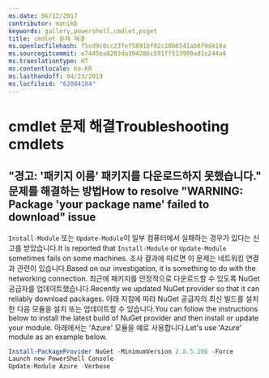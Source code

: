 ```yaml
---
ms.date: 06/12/2017
contributor: manikb
keywords: gallery,powershell,cmdlet,psget
title: cmdlet 문제 해결
ms.openlocfilehash: f5cd9c0cc23fef5891bf02c10b6541ab0f9d418a
ms.sourcegitcommit: e7445ba8203da304286c591ff513900ad1c244a4
ms.translationtype: HT
ms.contentlocale: ko-KR
ms.lasthandoff: 04/23/2019
ms.locfileid: "62084184"
---
```

# <a name="troubleshooting-cmdlets"></a><span data-ttu-id="12cf0-103">cmdlet 문제 해결</span><span class="sxs-lookup"><span data-stu-id="12cf0-103">Troubleshooting cmdlets</span></span>

## <a name="how-to-resolve-warning-package-your-package-name-failed-to-download-issue"></a><span data-ttu-id="12cf0-104">"경고: '패키지 이름' 패키지를 다운로드하지 못했습니다." 문제를 해결하는 방법</span><span class="sxs-lookup"><span data-stu-id="12cf0-104">How to resolve "WARNING: Package 'your package name' failed to download" issue</span></span>

<span data-ttu-id="12cf0-105">`Install-Module` 또는 `Update-Module`이 일부 컴퓨터에서 실패하는 경우가 있다는 신고를 받았습니다.</span><span class="sxs-lookup"><span data-stu-id="12cf0-105">It is reported that `Install-Module` or `Update-Module` sometimes fails on some machines.</span></span>
<span data-ttu-id="12cf0-106">조사 결과에 따르면 이 문제는 네트워킹 연결과 관련이 있습니다.</span><span class="sxs-lookup"><span data-stu-id="12cf0-106">Based on our investigation, it is something to do with the networking connection.</span></span>
<span data-ttu-id="12cf0-107">최근에 패키지를 안정적으로 다운로드할 수 있도록 NuGet 공급자를 업데이트했습니다.</span><span class="sxs-lookup"><span data-stu-id="12cf0-107">Recently we updated NuGet provider so that it can reliably download packages.</span></span>
<span data-ttu-id="12cf0-108">아래 지침에 따라 NuGet 공급자의 최신 빌드를 설치한 다음 모듈을 설치 또는 업데이트할 수 있습니다.</span><span class="sxs-lookup"><span data-stu-id="12cf0-108">You can follow the instructions below to install the latest build of NuGet provider and then install or update your module.</span></span>
<span data-ttu-id="12cf0-109">아래에서는 'Azure' 모듈을 예로 사용합니다.</span><span class="sxs-lookup"><span data-stu-id="12cf0-109">Let's use 'Azure' module as an example below.</span></span>

```powershell
Install-PackageProvider NuGet -MinimumVersion 2.8.5.206 -Force
Launch new PowerShell Console
Update-Module Azure -Verbose
```
